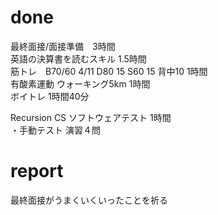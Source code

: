 # done
最終面接/面接準備　3時間</br>
英語の決算書を読むスキル 1.5時間</br>
筋トレ　B70/60 4/11 D80 15 S60 15 背中10 1時間</br>
有酸素運動 ウォーキング5km 1時間</br>
ボイトレ 1時間40分</br>

Recursion CS ソフトウェアテスト 1時間</br>
・手動テスト 演習４問</br>

# report
最終面接がうまくいくいったことを祈る</br>
